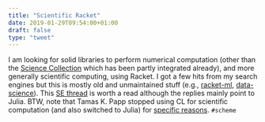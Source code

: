 ```yaml
---
title: "Scientific Racket"
date: 2019-01-29T09:54:00+01:00
draft: false
type: "tweet"
---
```


I am looking for solid libraries to perform numerical computation (other than
the [Science Collection](http://planet.racket-lang.org/package-source/williams/science.plt/3/1/planet-docs/science/using.html) which has been partly integrated already), and more
generally scientific computing, using Racket. I got a few hits from my search
engines but this is mostly old and unmaintained stuff (e.g., [racket-ml](https://github.com/danking/racket-ml),
[data-science](https://github.com/n3mo/data-science)). This [SE thread](https://scicomp.stackexchange.com/questions/1454/using-unconventional-programming-languages-for-scientific-computation) is worth a read although the replies mainly point
to Julia. BTW, note that Tamas K. Papp stopped using CL for scientific
computation (and also switched to Julia) for [specific reasons](https://tpapp.github.io/post/common-lisp-to-julia/). `#scheme`
